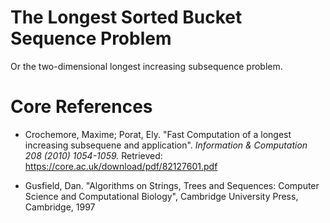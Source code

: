 
# The Longest Sorted Bucket Sequence Problem

Or the two-dimensional longest increasing subsequence problem.

# Core References

* Crochemore, Maxime; Porat, Ely. "Fast Computation of a 
longest increasing subsequene and application". _Information & Computation 208 (2010) 1054-1059._
Retrieved: https://core.ac.uk/download/pdf/82127601.pdf

*  Gusfield, Dan. "Algorithms on Strings, Trees and Sequences: 
Computer Science and Computational Biology", Cambridge University Press, Cambridge, 1997

